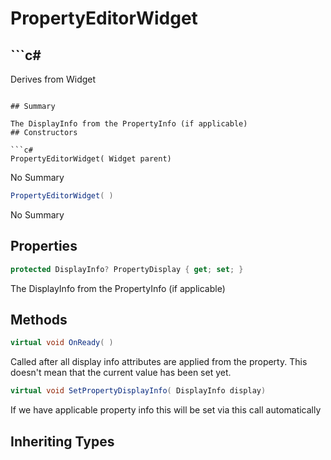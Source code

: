 # PropertyEditorWidget

## ```c#
Derives from Widget
```

## Summary

The DisplayInfo from the PropertyInfo (if applicable)
## Constructors

```c#
PropertyEditorWidget( Widget parent) 
```
No Summary
```c#
PropertyEditorWidget( ) 
```
No Summary
## Properties

```c#
protected DisplayInfo? PropertyDisplay { get; set; } 
```
The DisplayInfo from the PropertyInfo (if applicable)
## Methods

```c#
virtual void OnReady( ) 
```
Called after all display info attributes are applied from the property. This doesn't mean that
the current value has been set yet.
```c#
virtual void SetPropertyDisplayInfo( DisplayInfo display) 
```
If we have applicable property info this will be set via this call automatically
## Inheriting Types

